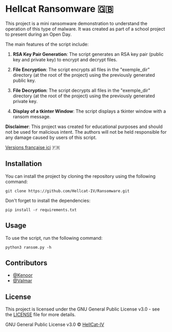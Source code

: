 # Hellcat Ransomware 🇬🇧

This project is a mini ransomware demonstration to understand the operation of this type of malware. It was created as part of a school project to present during an Open Day.

The main features of the script include:

1. **RSA Key Pair Generation**: The script generates an RSA key pair (public key and private key) to encrypt and decrypt files.

2. **File Encryption**: The script encrypts all files in the "exemple_dir" directory (at the root of the project) using the previously generated public key.

3. **File Decryption**: The script decrypts all files in the "exemple_dir" directory (at the root of the project) using the previously generated private key.

4. **Display of a tkinter Window**: The script displays a tkinter window with a ransom message.

**Disclaimer**: This project was created for educational purposes and should not be used for malicious intent. The authors will not be held responsible for any damage caused by users of this script.

[Versions française ici](README.md) 🇫🇷 

## Installation

You can install the project by cloning the repository using the following command:

```
git clone https://github.com/Hellcat-IV/Ransomware.git
```
Don't forget to install the dependencies:   
```
pip install -r requirements.txt
```

## Usage

To use the script, run the following command:
    
```
python3 ransom.py -h
```

## Contributors

- [@Kenoor](https://github.com/bxsic-fr)
- [@Valmar](https://www.github.com/CalValmar)

## License

This project is licensed under the GNU General Public License v3.0 - see the [LICENSE](LICENSE) file for more details.

GNU General Public License v3.0 © [HellCat-IV](https://github.com/Hellcat-IV)